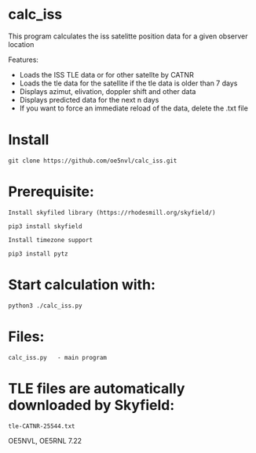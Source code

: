 # calc_iss

This program calculates the iss satelitte position data for a given observer location

Features:

* Loads the ISS TLE data or for other satellte by CATNR 
* Loads the tle data for the satellite if the tle data is older than 7 days
* Displays azimut, elivation, doppler shift and other data
* Displays predicted data for the next n days 
* If you want to force an immediate reload of the data, delete the .txt file

# Install

```
git clone https://github.com/oe5nvl/calc_iss.git
```

# Prerequisite:

```
Install skyfiled library (https://rhodesmill.org/skyfield/)

pip3 install skyfield

Install timezone support

pip3 install pytz
```

# Start calculation with:

```
python3 ./calc_iss.py
```


# Files:
```
calc_iss.py   - main program
```

# TLE files are automatically downloaded by Skyfield:
```
tle-CATNR-25544.txt
```

OE5NVL, OE5RNL 7.22
